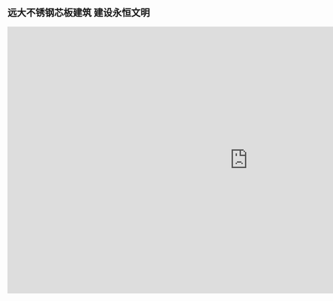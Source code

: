 ## 远大不锈钢芯板建筑 建设永恒文明

<div class="sketchfab-embed-wrapper">
    <iframe title="A 3D model" width="1080" height="600" src="https://5docs.oss-cn-shanghai.aliyuncs.com/res/%E5%AE%A3%E4%BC%A0/%E5%B1%95%E7%A4%BA.mp4" frameborder="0" allow="autoplay; fullscreen; vr" mozallowfullscreen="true" webkitallowfullscreen="true"></iframe>
</div>

